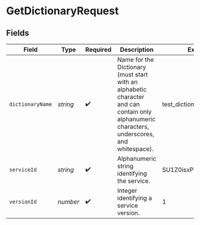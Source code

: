 # GetDictionaryRequest


## Fields

| Field                                                                                                                                        | Type                                                                                                                                         | Required                                                                                                                                     | Description                                                                                                                                  | Example                                                                                                                                      |
| -------------------------------------------------------------------------------------------------------------------------------------------- | -------------------------------------------------------------------------------------------------------------------------------------------- | -------------------------------------------------------------------------------------------------------------------------------------------- | -------------------------------------------------------------------------------------------------------------------------------------------- | -------------------------------------------------------------------------------------------------------------------------------------------- |
| `dictionaryName`                                                                                                                             | *string*                                                                                                                                     | :heavy_check_mark:                                                                                                                           | Name for the Dictionary (must start with an alphabetic character and can contain only alphanumeric characters, underscores, and whitespace). | test_dictionary                                                                                                                              |
| `serviceId`                                                                                                                                  | *string*                                                                                                                                     | :heavy_check_mark:                                                                                                                           | Alphanumeric string identifying the service.                                                                                                 | SU1Z0isxPaozGVKXdv0eY                                                                                                                        |
| `versionId`                                                                                                                                  | *number*                                                                                                                                     | :heavy_check_mark:                                                                                                                           | Integer identifying a service version.                                                                                                       | 1                                                                                                                                            |